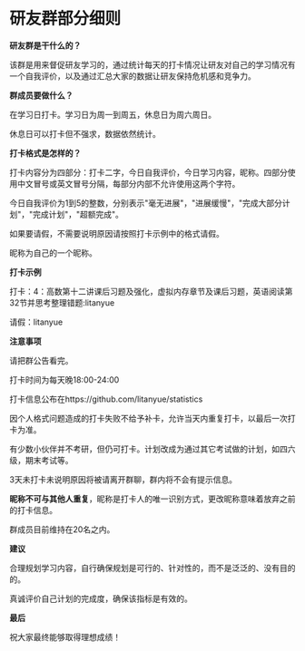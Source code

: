 # 研友群部分细则
**研友群是干什么的？**

该群是用来督促研友学习的，通过统计每天的打卡情况让研友对自己的学习情况有一个自我评价，以及通过汇总大家的数据让研友保持危机感和竞争力。



**群成员要做什么？**

在学习日打卡。学习日为周一到周五，休息日为周六周日。

休息日可以打卡但不强求，数据依然统计。



**打卡格式是怎样的？**

打卡内容分为四部分：打卡二字，今日自我评价，今日学习内容，昵称。四部分使用中文冒号或英文冒号分隔，每部分内部不允许使用这两个字符。

今日自我评价为1到5的整数，分别表示"毫无进展"，"进展缓慢"，"完成大部分计划"，"完成计划"，"超额完成"。

如果要请假，不需要说明原因请按照打卡示例中的格式请假。

昵称为自己的一个昵称。



**打卡示例**

打卡：4：高数第十二讲课后习题及强化，虚拟内存章节及课后习题，英语阅读第32节并思考整理错题:litanyue

请假：litanyue



**注意事项**

请把群公告看完。

打卡时间为每天晚18:00-24:00

打卡信息公布在https://github.com/litanyue/statistics

因个人格式问题造成的打卡失败不给予补卡，允许当天内重复打卡，以最后一次打卡为准。

有少数小伙伴并不考研，但仍可打卡。计划改成为通过其它考试做的计划，如四六级，期末考试等。

3天未打卡未说明原因将被请离开群聊，群内将不会有提示信息。

**昵称不可与其他人重复**，昵称是打卡人的唯一识别方式，更改昵称意味着放弃之前的打卡信息。

群成员目前维持在20名之内。



**建议**

合理规划学习内容，自行确保规划是可行的、针对性的，而不是泛泛的、没有目的的。

真诚评价自己计划的完成度，确保该指标是有效的。



**最后**

祝大家最终能够取得理想成绩！
